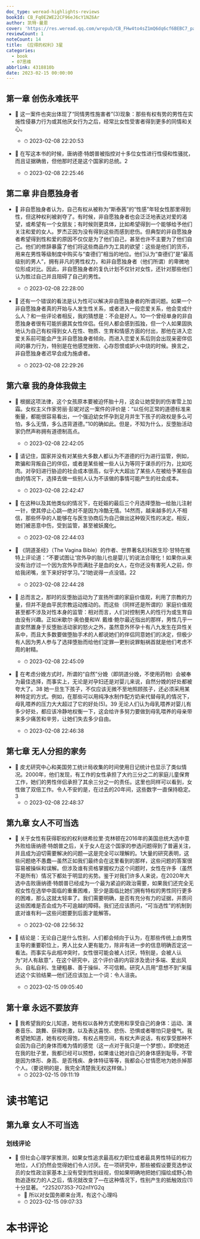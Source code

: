 ```yaml
---
doc_type: weread-highlights-reviews
bookId: CB_Fq0E2WE22CF96eJ6cY1NZ6Ar
author: 凯特·曼恩
cover: 'https://res.weread.qq.com/wrepub/CB_FHw4to4sZ1mQ6dq6cf6BEBC7_parsecover'
reviewCount: 1
noteCount: 14
title: 《应得的权利》3星
categories:
  - book
  - 07思维
abbrlink: 4318810b
date: 2023-02-15 00:00:00
---
```



## 第一章 创伤永难抚平


- 📌 这一案件也突出体现了“同情男性施害者”(3)现象：那些有权有势的男性在实施性侵暴力行为或其他厌女行为之后，经常比女性受害者得到更多的同情和关心。 
    - ⏱ 2023-02-08 22:20:53 

- 📌 在写这本书的时候，唐纳德·特朗普被指控对十多位女性进行性侵和性骚扰，而且证据确凿，但他那时还是这个国家的总统。2 
    - ⏱ 2023-02-08 22:25:46 
## 第二章 非自愿独身者


- 📌 非自愿独身者认为，自己有权从被称为“斯泰茜”的“性感”年轻女性那里得到性，但这种权利被剥夺了。有时候，非自愿独身者也会泛泛地表达对爱的渴望，或希望有一个女朋友；有时候则更具体，比如希望得到一个能够给予他们关注和爱的女人。罗杰正因为没有得到这些而感到悲伤。但典型的非自愿独身者希望得到性和爱的原因不仅仅是为了他们自己，甚至也许不主要为了他们自己。他们的修辞暴露了他们将这些商品作为工具的欲望：这些是他们的货币，用来在男性等级制度中购买与“查德们”相当的地位。他们认为“查德们”是“最高级别的男人”，拥有非凡的男性权力，和非自愿独身者（他们所谓）的卑微地位形成对比。因此，非自愿独身者的复仇计划不仅针对女性，还针对那些他们认为胜过自己并且阻碍了自己的男性。 
    - ⏱ 2023-02-08 22:28:00 

- 📌 还有一个错误的看法是认为性可以解决非自愿独身者的所谓问题。如果一个非自愿独身者真的开始与人发生性关系，或者进入一段恋爱关系，他会变成什么人？和一些评论者相反，我的猜想是：不会是好人。10一个曾经单身的非自愿独身者很有可能折磨其女性伴侣。任何人都会感到孤独，但一个人如果固执地认为自己有权得到女人在性、物质、生育和情感方面的付出，那他在进入恋爱关系前可能会产生非自愿独身者倾向，而进入恋爱关系后则会出现亲密伴侣间的暴力行为，特别是在他感觉挫败、心存怨恨或妒火中烧的时候。换言之，非自愿独身者迟早会成为施虐者。 
    - ⏱ 2023-02-08 22:29:26 
## 第六章 我的身体我做主


- 📌 根据这项法律，这个女孩原本要被迫怀胎十月，这会让她受到的伤害雪上加霜。女权主义作家劳丽·彭妮对这一案件的评价是：“以任何正常的道德标准来衡量，都能很容易看出，一个强迫幼女怀孕到足月并生下孩子的政权是多么可怕，多么无情，多么违背道德。”10的确如此。但是，不知为什么，反堕胎活动家仍然声称拥有道德制高点。 
    - ⏱ 2023-02-08 22:42:05 

- 📌 请记住，国家并没有对某些大多数人都认为不道德的行为进行监管，例如，欺骗和背叛自己的伴侣，或者是某些被一些人认为等同于谋杀的行为，比如吃肉。对孕妇进行胁迫的社会成本很高，似乎大大超出了某些人在被给予某些自由的情况下，选择去做一些别人认为不该做的事情可能产生的社会成本。 
    - ⏱ 2023-02-08 22:42:47 

- 📌 在这种以及其他类似的情况下，在妊娠的最后三个月选择堕胎—给胎儿注射一针，使其停止心跳—绝对不是因为冷酷无情。14然而，越来越多的人不相信，那些怀孕的人能够在与医生协商后为自己做出这种毁灭性的决定。相反，她们被恶意中伤，受到监管，甚至被妖魔化。 
    - ⏱ 2023-02-08 22:44:03 

- 📌 《阴道圣经》（The Vagina Bible）的作者、世界著名妇科医生珍·甘特在推特上评论道：“不要试图让‘宫外孕的胎儿也是婴儿’的说法合理化！如果你从来没有治疗过一个因为宫外孕而满肚子是血的女人，在你还没有害死人之前，你给我闭嘴，坐下来好好学习。”21她说得一点没错。22 
    - ⏱ 2023-02-08 22:44:28 

- 📌 总而言之，那时的反堕胎运动为了宣扬所谓的家庭价值观，利用了宗教的力量，但并不是由平民宗教运动推动的。而这些（同样还是所谓的）家庭价值观甚至都不涉及对性本身的监管：相对而言，人们对控制男人的性行为或生育自由没有兴趣。正如米歇尔·奥伯曼和W. 戴维·鲍尔最近指出的那样，男性几乎一直安然置身于反堕胎活动家的怒火之外，虽然意外怀孕十有八九发生在异性关系中，而且大多数要做堕胎手术的人都说她们的伴侣同意她们的决定，但极少有人因为男人参与了选择堕胎而给他们定罪—更别说罪魁祸首就是他们考虑不周的射精。 
    - ⏱ 2023-02-08 22:45:09 

- 📌 在考虑分娩方式时，所谓的“自然”分娩（即阴道分娩，不使用药物）会被奉为最佳选择，而事实上，无论是对孕妇还是对婴儿来说，自然分娩的好处都被夸大了。38 她一旦生下孩子，不仅应该无微不至地照顾孩子，还必须采用某种特定的方式。例如，在那些可以用纯净水制作配方奶来代替母乳的情况下，母乳喂养的压力大大超过了它的好处(5)。39 无论人们认为母乳喂养对婴儿有多少好处，都应该冷静地权衡一下，这会给许多努力要做到母乳喂养的母亲带来多少痛苦和辛劳，让她们失去多少自由。 
    - ⏱ 2023-02-08 22:46:38 
## 第七章 无人分担的家务


- 📌 皮尤研究中心和美国劳工统计局收集的时间使用日记统计也显示了类似情况。2000年，他们发现，有工作的女性承担了大约三分之二的家庭儿童保育工作，她们的男性伴侣承担了其余三分之一的责任。这里也同样可以看到，女性做了双倍工作。令人不安的是，在过去的20年间，这些数字一直保持稳定。3 
    - ⏱ 2023-02-08 22:48:37 
## 第九章 女人不可当选


- 📌 关于女性有获得职权的权利继希拉里·克林顿在2016年的美国总统大选中意外败给唐纳德·特朗普之后，关于女人在这个国家的参选问题得到了普遍关注，并且成为迫切需要解决的问题—这是完全可以理解的。1大量的研究表明，这些问题绝不愚蠢—虽然正如我们最终会在这里看到的那样，这些问题的答案很容易被操纵和误解。但涉及谁有资格掌握权力这个问题时，女性在许多（虽然不是所有）情况下都处于明显的劣势。鉴于对我们许多人来说，在2020年大选中击败唐纳德·特朗普已经成为一个最为紧迫的政治需要，如果我们还完全无视女性在选举中面临的重重困难，至少是面临比她们拥有特权的男性同行更多的困难，那么这就太轻率了。我们需要明确，是否有充分有力的证据，并质问这些困难是否会成为不可逾越的障碍。我们还应该质问，“可当选性”的机制到底对谁有利—这些问题要到后面才能解答。 
    - ⏱ 2023-02-08 22:56:32 

- 📌 结论是：无论自己是什么性别，人们都会倾向于认为，在那些传统上由男性主导的重要职位上，男人比女人更有能力，除非有进一步的信息明确否定这一看法。而事实与此相冲突时，女性很可能会被人讨厌，特别是，会被人认为“对人有敌意”，在这个研究中，这个评价语的内容涉及诡计多端、爱出风头、自私自利、生硬粗暴、善于操纵、不可信赖。研究人员用“意想不到”来描述这个实验结果—他们还应该加上一个词：令人沮丧。 
    - ⏱ 2023-02-15 09:05:40 

## 第十章 永远不要放弃


- 📌 我希望我的女儿知道，她有权以各种方式使用和享受自己的身体：运动、演奏音乐、跳舞、获得刺激，以及表达喜悦、悲伤、恐惧或者哪怕只是傻气。我希望她知道，她有权吃得饱，有权占用空间，有权大声说话，有权享受那种不会因为自己的身体而难为情的感觉（这一点对于我只是一个梦想）。即使她还在我的肚子里，我都已经可以预想，如果谁让她对自己的身体感到耻辱，不管是因为体形、身高、是否残疾、身体特征等等，我都会心甘情愿地为她杀掉那个人。（要说明的是，我完全清楚我无权这样做。） 
    - ⏱ 2023-02-15 09:11:19 

# 读书笔记

## 第九章 女人不可当选

### 划线评论
- 📌 但社会心理学家推测，如果女性追求最高权力职位或者最具男性特征的权力地位，人们仍然会觉得她们令人讨厌。在一项研究中，那些被假设要竞选参议员的女性政治家基本上没有受到性别歧视，但如果明确地把她们描绘成野心勃勃追逐权力的人之后，情况就改变了—在这种情况下，性别产生的抵触效应(1)十分显著。  ^225207353-7G2n1YG2q
    - 💭 所以对女国务卿来台湾，有这个心理吗
    - ⏱ 2023-02-15 09:07:33


# 本书评论
